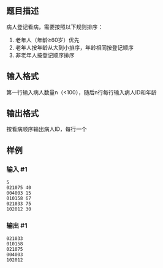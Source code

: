 ## 题目描述
病人登记看病，需要按照以下规则排序：
1. 老年人（年龄≥60岁）优先
2. 老年人按年龄从大到小排序，年龄相同按登记顺序
3. 非老年人按登记顺序排序

## 输入格式
第一行输入病人数量n（<100），随后n行每行输入病人ID和年龄

## 输出格式
按看病顺序输出病人ID，每行一个

## 样例
### 输入 #1
```
5
021075 40
004003 15
010158 67
021033 75
102012 30
```

### 输出 #1
```
021033
010158
021075
004003
102012
```